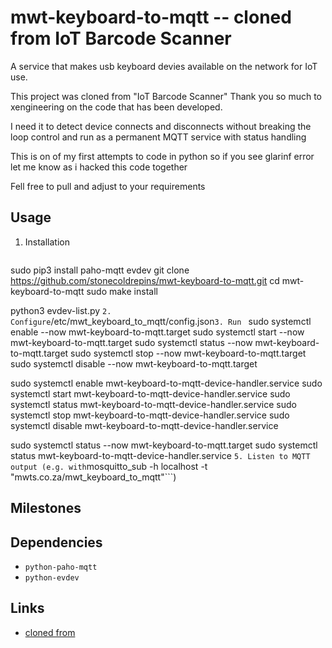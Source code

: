 

# mwt-keyboard-to-mqtt -- cloned from IoT Barcode Scanner

A service that makes usb keyboard devies available on the network for IoT use.

This project was cloned from "IoT Barcode Scanner" 
Thank you so much to xengineering on the code that has been developed.

I need it to detect device connects and disconnects without breaking the loop control and run as a permanent MQTT service with status handling

This is on of my first attempts to code in python so if you see glarinf error let me know as i hacked this code together

Fell free to pull and adjust to your requirements



## Usage

1. Installation
    ```
sudo pip3 install paho-mqtt evdev
git clone https://github.com/stonecoldrepins/mwt-keyboard-to-mqtt.git
cd mwt-keyboard-to-mqtt
sudo make install

python3 evdev-list.py
    ```
2. Configure ```/etc/mwt_keyboard_to_mqtt/config.json```
3. Run 
    ```
sudo systemctl enable --now mwt-keyboard-to-mqtt.target
sudo systemctl start --now mwt-keyboard-to-mqtt.target
sudo systemctl status --now mwt-keyboard-to-mqtt.target
sudo systemctl stop --now mwt-keyboard-to-mqtt.target
sudo systemctl disable --now mwt-keyboard-to-mqtt.target

sudo systemctl enable mwt-keyboard-to-mqtt-device-handler.service
sudo systemctl start mwt-keyboard-to-mqtt-device-handler.service
sudo systemctl status mwt-keyboard-to-mqtt-device-handler.service
sudo systemctl stop mwt-keyboard-to-mqtt-device-handler.service
sudo systemctl disable mwt-keyboard-to-mqtt-device-handler.service

sudo systemctl status --now mwt-keyboard-to-mqtt.target
sudo systemctl status mwt-keyboard-to-mqtt-device-handler.service
    ```
5. Listen to MQTT output (e.g. with ```mosquitto_sub -h localhost -t "mwts.co.za/mwt_keyboard_to_mqtt"```)




## Milestones




## Dependencies

- ```python-paho-mqtt```
- ```python-evdev```


## Links

- [cloned from ](https://github.com/xengineering/iot-barcode-scanner)
